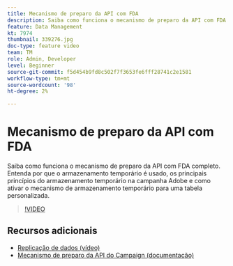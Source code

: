 ```yaml
---
title: Mecanismo de preparo da API com FDA
description: Saiba como funciona o mecanismo de preparo da API com FDA completo. Entenda por que o armazenamento temporário é usado, os principais princípios do armazenamento temporário na campanha Adobe e como ativar o mecanismo de armazenamento temporário para uma tabela personalizada.
feature: Data Management
kt: 7974
thumbnail: 339276.jpg
doc-type: feature video
team: TM
role: Admin, Developer
level: Beginner
source-git-commit: f5d454b9fd8c502f7f3653fe6fff28741c2e1581
workflow-type: tm+mt
source-wordcount: '98'
ht-degree: 2%

---
```


# Mecanismo de preparo da API com FDA

Saiba como funciona o mecanismo de preparo da API com FDA completo. Entenda por que o armazenamento temporário é usado, os principais princípios do armazenamento temporário na campanha Adobe e como ativar o mecanismo de armazenamento temporário para uma tabela personalizada.

>[!VIDEO](https://video.tv.adobe.com/v/339276?quality=12)

## Recursos adicionais

* [Replicação de dados (vídeo)](/help/data-management/data-replication.md)
* [Mecanismo de preparo da API do Campaign (documentação)](https://experienceleague.adobe.com/docs/campaign/campaign-v8/architecture/api/staging.html?lang=en)
